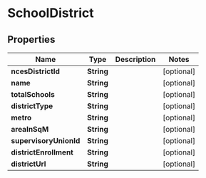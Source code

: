 
# SchoolDistrict

## Properties
Name | Type | Description | Notes
------------ | ------------- | ------------- | -------------
**ncesDistrictId** | **String** |  |  [optional]
**name** | **String** |  |  [optional]
**totalSchools** | **String** |  |  [optional]
**districtType** | **String** |  |  [optional]
**metro** | **String** |  |  [optional]
**areaInSqM** | **String** |  |  [optional]
**supervisoryUnionId** | **String** |  |  [optional]
**districtEnrollment** | **String** |  |  [optional]
**districtUrl** | **String** |  |  [optional]



